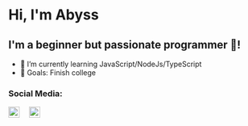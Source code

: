 # Hi, I'm Abyss

## I'm a beginner but passionate programmer 🧡!

- 🌱 I’m currently learning JavaScript/NodeJs/TypeScript
- 🥅 Goals: Finish college

### Social Media:

[<img align="left" alt="Abyss | LinkedIn" width="22px" src="https://image.flaticon.com/icons/png/512/174/174857.png" style="padding-right:1rem;"/>][linkedin]
[<img align="left" alt="Abyss | Facebook" width="22px" src="https://cdn-icons-png.flaticon.com/512/733/733547.png" style="padding-right:1rem;"/>][facebook]

[linkedin]: https://www.linkedin.com/in/jose-luis-gonzalez-salinas/
[facebook]: https://www.facebook.com/joseluis.salinas.3956

